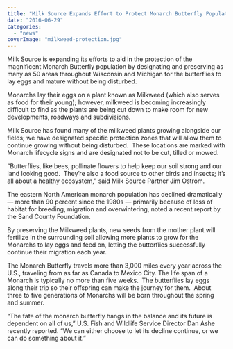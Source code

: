 ```yaml
---
title: "Milk Source Expands Effort to Protect Monarch Butterfly Population, Migration"
date: "2016-06-29"
categories: 
  - "news"
coverImage: "milkweed-protection.jpg"
---
```


Milk Source is expanding its efforts to aid in the protection of the magnificent Monarch Butterfly population by designating and preserving as many as 50 areas throughout Wisconsin and Michigan for the butterflies to lay eggs and mature without being disturbed.

Monarchs lay their eggs on a plant known as Milkweed (which also serves as food for their young); however, milkweed is becoming increasingly difficult to find as the plants are being cut down to make room for new developments, roadways and subdivisions.

Milk Source has found many of the milkweed plants growing alongside our fields; we have designated specific protection zones that will allow them to continue growing without being disturbed.  These locations are marked with Monarch lifecycle signs and are designated not to be cut, tilled or mowed.

“Butterflies, like bees, pollinate flowers to help keep our soil strong and our land looking good.  They’re also a food source to other birds and insects; it’s all about a healthy ecosystem,” said Milk Source Partner Jim Ostrom.

The eastern North American monarch population has declined dramatically — more than 90 percent since the 1980s — primarily because of loss of habitat for breeding, migration and overwintering, noted a recent report by the Sand County Foundation.

By preserving the Milkweed plants, new seeds from the mother plant will fertilize in the surrounding soil allowing more plants to grow for the Monarchs to lay eggs and feed on, letting the butterflies successfully continue their migration each year.

The Monarch Butterfly travels more than 3,000 miles every year across the U.S., traveling from as far as Canada to Mexico City. The life span of a Monarch is typically no more than five weeks.  The butterflies lay eggs along their trip so their offspring can make the journey for them.  About three to five generations of Monarchs will be born throughout the spring and summer.

“The fate of the monarch butterfly hangs in the balance and its future is dependent on all of us,” U.S. Fish and Wildlife Service Director Dan Ashe recently reported. “We can either choose to let its decline continue, or we can do something about it.”
